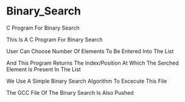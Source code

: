# Binary_Search
C Program For Binary Search

This Is A C Program For Binary Search

User Can Choose Number Of Elements To Be Entered Into The List

And This Program Returns The Index/Position At Which The Serched Element Is Present In The List

We Use A Simple Binary Search Algorithm To Excecute This File

The GCC File Of The Binary Search Is Also Pushed
